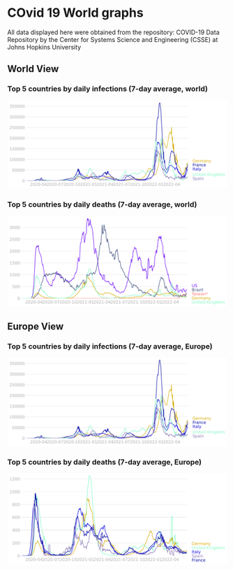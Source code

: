 # COvid 19 World graphs

All data displayed here were obtained from the repository: COVID-19 Data Repository by the Center for Systems Science and Engineering (CSSE) at Johns Hopkins University

## World View

### Top 5 countries by daily infections (7-day average, world)

![W_infections](/plots/top5-europe-infections.svg) 

### Top 5 countries by daily deaths (7-day average, world)

![W_deaths](/plots/top5-world-deaths.svg) 

## Europe View

### Top 5 countries by daily infections (7-day average, Europe)

![Eu_infections](/plots/top5-europe-infections.svg) 

### Top 5 countries by daily deaths (7-day average, Europe)

![Eu_deaths](/plots/top5-europe-deaths.svg) 








